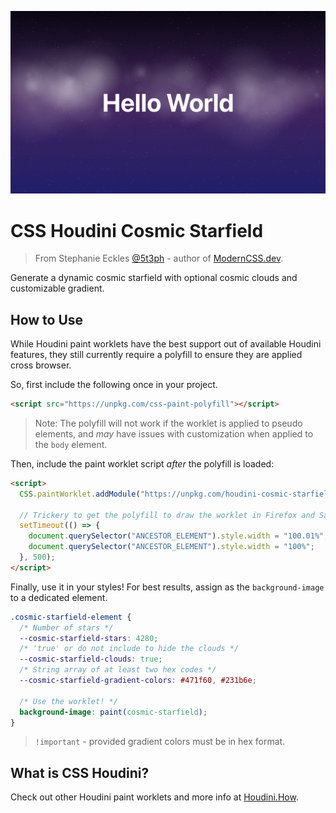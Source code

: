 ![preview of the effect showing a linear gradient from top to bottom of nearly black, dark purple, and a purpley navy, over top of which are many small dots in varying sizes and opacity, then a cloud like effect, and final the words Hello World](preview.png)

# CSS Houdini Cosmic Starfield

> From Stephanie Eckles [@5t3ph](https://twitter.com/5t3ph) - author of [ModernCSS.dev](https://moderncss.dev).

Generate a dynamic cosmic starfield with optional cosmic clouds and customizable gradient.

## How to Use

While Houdini paint worklets have the best support out of available Houdini features, they still currently require a polyfill to ensure they are applied cross browser.

So, first include the following once in your project.

```html
<script src="https://unpkg.com/css-paint-polyfill"></script>
```

> Note: The polyfill will not work if the worklet is applied to pseudo elements, and _may_ have issues with customization when applied to the `body` element.

Then, include the paint worklet script _after_ the polyfill is loaded:

```html
<script>
  CSS.paintWorklet.addModule("https://unpkg.com/houdini-cosmic-starfield");

  // Trickery to get the polyfill to draw the worklet in Firefox and Safari
  setTimeout(() => {
    document.querySelector("ANCESTOR_ELEMENT").style.width = "100.01%";
    document.querySelector("ANCESTOR_ELEMENT").style.width = "100%";
  }, 500);
</script>
```

Finally, use it in your styles! For best results, assign as the `background-image` to a dedicated element.

```css
.cosmic-starfield-element {
  /* Number of stars */
  --cosmic-starfield-stars: 4280;
  /* 'true' or do not include to hide the clouds */
  --cosmic-starfield-clouds: true;
  /* String array of at least two hex codes */
  --cosmic-starfield-gradient-colors: #471f60, #231b6e;

  /* Use the worklet! */
  background-image: paint(cosmic-starfield);
}
```

> `!important` - provided gradient colors must be in hex format.

## What is CSS Houdini?

Check out other Houdini paint worklets and more info at [Houdini.How](https://houdini.how).
